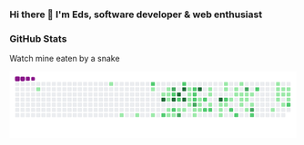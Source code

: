 ### Hi there 👋 I'm Eds, software developer & web enthusiast 
<!--
**edisaurus/edisaurus** is a ✨ _special_ ✨ repository because its `README.md` (this file) appears on your GitHub profile.

Here are some ideas to get you started:

- 🔭 I’m currently working on ...
- 🌱 I’m currently learning ...
- 👯 I’m looking to collaborate on ...
- 🤔 I’m looking for help with ...
- 💬 Ask me about ...
- 📫 How to reach me: ...
- 😄 Pronouns: ...
- ⚡ Fun fact: ...
-->

### GitHub Stats
Watch mine eaten by a snake 

![snake gif](https://github.com/edisaurus/edisaurus/blob/output/github-contribution-grid-snake.gif)

